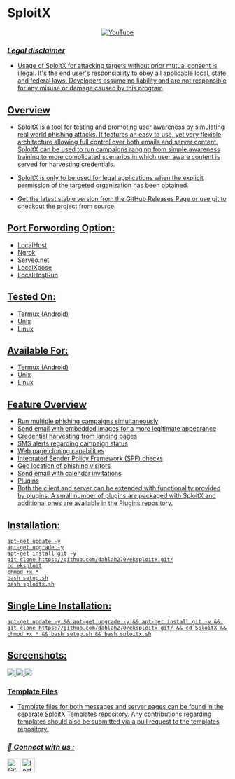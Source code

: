 # SploitX

<p align="center"><a href="https://github.com/dahlah270/"><img title="YouTube" src="https://img.shields.io/badge/dahlah270-brightgreen?style=for-the-badge&logo=github">

<h3><b><i>Legal disclaimer</i></b></h3>

+ Usage of SploitX for attacking targets without prior mutual consent is illegal. It's the end user's responsibility to obey all applicable local, state and federal laws. Developers assume no liability and are not responsible for any misuse or damage caused by this program

## Overview
+ SploitX is a tool for testing and promoting user awareness by simulating real world phishing attacks. It features an easy to use, yet very flexible architecture allowing full control over both emails and server content. SploitX can be used to run campaigns ranging from simple awareness training to more complicated scenarios in which user aware content is served for harvesting credentials.

+ SploitX is only to be used for legal applications when the explicit permission of the targeted organization has been obtained.

+ Get the latest stable version from the GitHub Releases Page or use git to checkout the project from source.

## Port Forwording Option:
+ LocalHost
+ Ngrok
+ Serveo.net
+ LocalXpose
+ LocalHostRun

## Tested On:
+ Termux (Android)
+ Unix
+ Linux

## Available For:
+ Termux (Android)
+ Unix
+ Linux


## Feature Overview
+ Run multiple phishing campaigns simultaneously
+ Send email with embedded images for a more legitimate appearance
+ Credential harvesting from landing pages
+ SMS alerts regarding campaign status
+ Web page cloning capabilities
+ Integrated Sender Policy Framework (SPF) checks
+ Geo location of phishing visitors
+ Send email with calendar invitations
+ Plugins
+ Both the client and server can be extended with functionality provided by plugins. A small number of plugins are packaged with SploitX and additional ones are available in the Plugins repository.

## Installation:
```
apt-get update -y
apt-get upgrade -y
apt-get install git -y
git clone https://github.com/dahlah270/eksploitx.git/
cd eksploit
chmod +x *
bash setup.sh
bash sploitx.sh
```

## Single Line Installation:
```
apt-get update -y && apt-get upgrade -y && apt-get install git -y && git clone https://github.com/dahlah270/eksploitx.git/ && cd SploitX && chmod +x * && bash setup.sh && bash sploitx.sh
```


## Screenshots:
![](https://cdn.discordapp.com/attachments/904596578961096785/1036927704991268934/Screenshot_2022-11-01_08_57_50.png)
![](https://cdn.discordapp.com/attachments/904596578961096785/1036933400369578075/Screenshot_2022-11-01_09_22_40.png)
![](https://cdn.discordapp.com/attachments/904596578961096785/1036933400369578075/Screenshot_2022-11-01_09_22_40.png)

### Template Files
+ Template files for both messages and server pages can be found in the separate SploitX Templates repository. Any contributions regarding templates should also be submitted via a pull request to the templates repository.

<h3><b><i>📡 Connect with us :</i></b></h3>
<a href="https://github.com/dahlah270/"><img align="left" title="Github" alt="Github" width="30px" src="https://raw.githubusercontent.com/MrHacker-X/MrHacker-X/main/assets/github.png" /></a>
<a href="https://instagram.com/pushy.gamer/"><img align="left" title="Instagram" alt="Instagram" width="30px" src="https://github.com/MrHacker-X/MrHacker-X/blob/main/assets/instagram.png" /></a>
